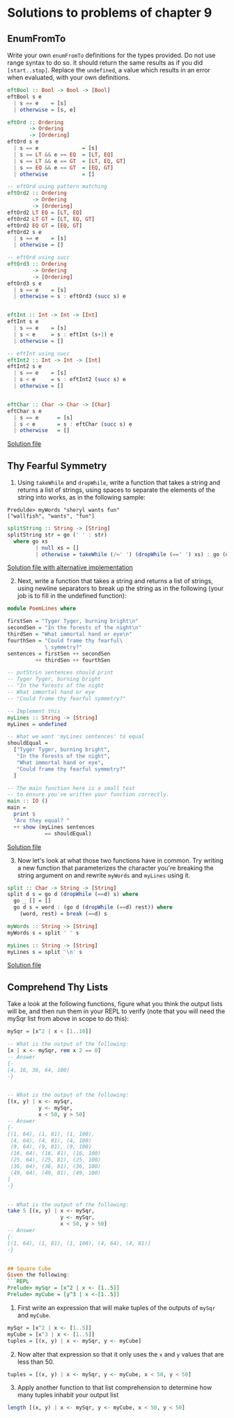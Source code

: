 # Solutions to problems of chapter 9

## EnumFromTo

Write your own `enumFromTo` definitions for the types provided. Do not use range syntax to do so. It should return the same results as if you did `[start..stop]`. Replace the `undefined`, a value which results in an error when evaluated, with your own definitions.

```hs
eftBool :: Bool -> Bool -> [Bool]
eftBool s e
  | s == e    = [s]
  | otherwise = [s, e]

eftOrd :: Ordering
       -> Ordering
       -> [Ordering]
eftOrd s e
  | s == e              = [s]
  | s == LT && e == EQ  = [LT, EQ]
  | s == LT && e == GT  = [LT, EQ, GT]
  | s == EQ && e == GT  = [EQ, GT]
  | otherwise           = []

-- eftOrd using pattern matching
eftOrd2 :: Ordering
        -> Ordering
        -> [Ordering]
eftOrd2 LT EQ = [LT, EQ]
eftOrd2 LT GT = [LT, EQ, GT]
eftOrd2 EQ GT = [EQ, GT]
eftOrd2 s e
  | s == e    = [s]
  | otherwise = []

-- eftOrd using succ
eftOrd3 :: Ordering
        -> Ordering
        -> [Ordering]
eftOrd3 s e
  | s == e    = [s]
  | otherwise = s : eftOrd3 (succ s) e


eftInt :: Int -> Int -> [Int]
eftInt s e
  | s == e    = [s]
  | s < e     = s : eftInt (s+1) e
  | otherwise = []

-- eftInt using succ
eftInt2 :: Int -> Int -> [Int]
eftInt2 s e
  | s == e    = [s]
  | s < e     = s : eftInt2 (succ s) e
  | otherwise = []


eftChar :: Char -> Char -> [Char]
eftChar s e
  | s == e      = [s]
  | s < e       = s : eftChar (succ s) e
  | otherwise   = []
```

[Solution file](exercise.files/enumFromTo.hs)

## Thy Fearful Symmetry

1. Using `takeWhile` and `dropWhile`, write a function that takes a string and returns a list of strings, using spaces to separate the elements of the string into works, as in the following sample:
```REPL
Predulde> myWords "sheryl wants fun"
["wallfish", "wants", "fun"]
```
```hs
splitString :: String -> [String]
splitString str = go (' ' : str) 
  where go xs
         | null xs = []
         | otherwise = takeWhile (/=' ') (dropWhile (==' ') xs) : go (dropWhile (/=' ')  (dropWhile (==' ') xs))
```
[Solution file with alternative implementation](exercise.files/splitString.hs)

2. Next, write a function that takes a string and returns a list of strings, using newline separators to break up the string as in the following (your job is to fill in the undefined function):

```hs
module PoemLines where

firstSen = "Tyger Tyger, burning bright\n"
secondSen = "In the forests of the night\n"
thirdSen = "What immortal hand or eye\n"
fourthSen = "Could frame thy fearful\
            \ symmetry?"
sentences = firstSen ++ secondSen
         ++ thirdSen ++ fourthSen

-- putStrLn sentences should print
-- Tyger Tyger, burning bright
-- "In the forests of the night
-- What immortal hand or eye
-- "Could frame thy fearful symmetry?"

-- Implement this
myLines :: String -> [String]
myLines = undefined

-- What we want 'myLines sentences' to equal
shouldEqual =
  ["Tyger Tyger, burning bright",
   "In the forests of the night",
   "What immortal hand or eye",
   "Could frame thy fearful symmetry?"
  ]

-- The main function here is a small test
-- to ensure you've written your function correctly.
main :: IO ()
main =
  print $
  "Are they equal? "
  ++ show (myLines sentences
            == shouldEqual)
```
[Solution file](exercise.files/poemLines.hs)

3. Now let's look at what those two functions have in common. Try writing a new function that parameterizes the character you're breaking the string argument on and rewrite `myWords` and `myLines` using it.

```hs
split :: Char -> String -> [String]
split d s = go d (dropWhile (==d) s) where
  go _ [] = []
  go d s = word : (go d (dropWhile (==d) rest)) where
    (word, rest) = break (==d) s

myWords :: String -> [String]
myWords s = split ' ' s

myLines :: String -> [String]
myLines s = split '\n' s
```
[Solution file](exercise.files/split.hs)

## Comprehend Thy Lists
Take a look at the following functions, figure what you think the output lists will be, and then run them in your REPL to verify (note that you will need the mySqr list from above in scope to do this):
```hs
mySqr = [x^2 | x < [1..10]]

-- What is the output of the following:
[x | x <- mySqr, rem x 2 == 0]
-- Answer
{-
[4, 16, 36, 64, 100]
-}


-- What is the output of the following:
[(x, y) | x <- mySqr,
          y <- mySqr,
          x < 50, y > 50]
-- Answer
{-
[(1, 64), (1, 81), (1, 100),
 (4, 64), (4, 81), (4, 100)
 (9, 64), (9, 81), (9, 100)
 (16, 64), (16, 81), (16, 100)
 (25, 64), (25, 81), (25, 100)
 (36, 64), (36, 81), (36, 100)
 (49, 64), (49, 81), (49, 100)
]
-}


-- What is the output of the following:
take 5 [(x, y) | x <- mySqr,
                 y <- mySqr,
                 x < 50, y > 50]
-- Answer
{-
[(1, 64), (1, 81), (1, 100), (4, 64), (4, 81)]
-}


## Square Cube
Given the following:
```REPL
Prelude> mySqr = [x^2 | x <- [1..5]]
Prelude> myCube = [y^3 | x <-[1..5]]
```
1. First write an expression that will make tuples of the outputs of `mySqr` and `myCube`.
```hs
mySqr = [x^2 | x <- [1..5]]
myCube = [x^3 | x <- [1..5]]
tuples = [(x, y) | x <- mySqr, y <- myCube]
```

2. Now alter that expression so that it only uses the `x` and `y` values that are less than 50.

```hs
tuples = [(x, y) | x <- mySqr, y <- myCube, x < 50, y < 50]
```

3. Apply another function to that list comprehension to determine how many tuples inhabit your output list

```hs
length [(x, y) | x <- mySqr, y <- myCube, x < 50, y < 50]
```